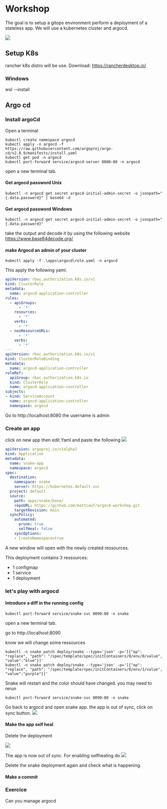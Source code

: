 # Workshop
The goal is to setup a gitops environment perform a deployment of a stateless app.
We will use a kubernetes cluster and argocd.


![](img/argocd-sync-flow.png)
## Setup K8s
rancher k8s distro will be use.
Download:
https://rancherdesktop.io/
### Windows
wsl --install

## Argo cd

### Install argoCd
Open a terminal
```
kubectl create namespace argocd
kubectl apply -n argocd -f https://raw.githubusercontent.com/argoproj/argo-cd/v2.8.9/manifests/install.yaml
kubectl get pod -n argocd
kubectl port-forward service/argocd-server 8080:80 -n argocd

```
open a new terminal tab.

#### Get argocd password Unix
```
kubectl -n argocd get secret argocd-initial-admin-secret -o jsonpath="{.data.password}" | base64 -d
```
#### Get argocd password Windows
```
kubectl -n argocd get secret argocd-initial-admin-secret -o jsonpath="{.data.password}"
```
take the output and decode it by using the following website
https://www.base64decode.org/

#### make Argocd an admin of your cluster

```
kubectl apply -f .\apps\argocd\role.yaml -n argocd
```

This apply the following yaml.
```yaml
apiVersion: rbac.authorization.k8s.io/v1
kind: ClusterRole
metadata:
  name: argocd-application-controller
rules:
  - apiGroups:
      - '*'
    resources:
      - '*'
    verbs:
      - '*'
  - nonResourceURLs:
      - '*'
    verbs:
      - '*'
---
apiVersion: rbac.authorization.k8s.io/v1
kind: ClusterRoleBinding
metadata:
  name: argocd-application-controller
roleRef:
  apiGroup: rbac.authorization.k8s.io
  kind: ClusterRole
  name: argocd-application-controller
subjects:
- kind: ServiceAccount
  name: argocd-application-controller
  namespace: argocd
```


Go to http://localhost:8080 
the username is admin

### Create an app
click on new app then edit Yaml and paste the following 
![](./img/workshop/argoUI.png)
```yaml
apiVersion: argoproj.io/v1alpha1
kind: Application
metadata:
  name: snake-app
  namespace: argocd
spec:
  destination:
    namespace: snake
    server: https://kubernetes.default.svc
  project: default
  source: 
    path: apps/snake/base/
    repoURL: https://github.com/mattcauf/argocd-workshop.git
    targetRevision: main
  syncPolicy:
    automated:
      prune: true
      selfHeal: false
    syncOptions:
    - CreateNamespace=true
```
A new window will open with the newly created ressources.

This deployment contains 3 ressources:
- 1 configmap
- 1 service
- 1 deployment


### let's play with argocd
#### Introduce a diff in the running config
```
kubectl port-forward service/snake-svc 8090:80 -n snake
```
open a new terminal tab.

go to http://localhost:8090


know we will change some ressources
```
kubectl -n snake patch deploy/snake --type='json' -p='[{"op": "replace", "path": "/spec/template/spec/initContainers/0/env/0/value", "value":"blue"}]'
kubectl -n snake patch deploy/snake --type='json' -p='[{"op": "replace", "path": "/spec/template/spec/initContainers/0/env/1/value", "value":"purple"}]'
```

Snake will restart and the color should have changed. you may need to rerun 
```
kubectl port-forward service/snake-svc 8090:80 -n snake
```

Go back to argocd and open snake app.
the app is out of sync, click on sync button.
![](./img/workshop/theappisoutofSync.png)

#### Make the app self heal

Delete the deployment

![](./img/workshop/delete.png)

The app is now out of sync. For enabling selfhealing do
![](./img/workshop/selfheal.png)

Delete the snake deployment again and check what is happening.

#### Make a commit 

### Exercice
Can you manage argocd 